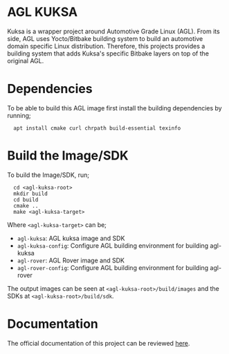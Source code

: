 # AGL KUKSA

Kuksa is a wrapper project around Automotive Grade Linux (AGL). From its side,
AGL uses Yocto/Bitbake building system to build an automotive domain specific
Linux distribution. Therefore, this projects provides a building system that
adds Kuksa's specific Bitbake layers on top of the original AGL.

# Dependencies

To be able to build this AGL image first install the building dependencies by
running;

```
  apt install cmake curl chrpath build-essential texinfo
```

# Build the Image/SDK

To build the Image/SDK, run;

```
  cd <agl-kuksa-root>
  mkdir build
  cd build
  cmake ..
  make <agl-kuksa-target>
```

Where `<agl-kuksa-target>` can be;

* `agl-kuksa`: AGL kuksa image and SDK
* `agl-kuksa-config`: Configure AGL building environment for building agl-kuksa
* `agl-rover`: AGL Rover image and SDK
* `agl-rover-config`: Configure AGL building environment for building agl-rover

The output images can be seen at `<agl-kuksa-root>/build/images` and the SDKs at `<agl-kuksa-root>/build/sdk`.

# Documentation

The official documentation of this project can be reviewed [here](https://gitlab-pages.idial.institute/appstacle/agl-kuksa/index.html).
